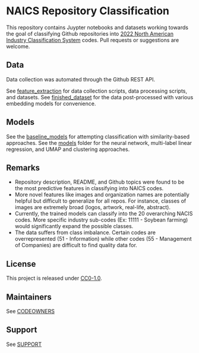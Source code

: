# NAICS Repository Classification

This repository contains Juypter notebooks and datasets working towards the goal of classifying Github repositories into [2022 North American Industry Classification System](https://www.census.gov/naics/?58967?yearbck=2022) codes. Pull requests or suggestions are welcome.

## Data

Data collection was automated through the Github REST API. 

See [feature_extraction](./feature_extraction) for data collection scripts, data processing scripts, and datasets. See [finished_dataset](./finished_dataset) for the data post-processed with various embedding models for convenience.

## Models

See the [baseline_models](./baseline_models) for attempting classification with similarity-based approaches. See the [models](./models) folder for the neural network, multi-label linear regression, and UMAP and clustering approaches.

## Remarks
- Repository description, README, and Github topics were found to be the most predictive features in classifying into NAICS codes.
- More novel features like images and organization names are potentially helpful but difficult to generalize for all repos. For instance, classes of images are extremely broad (logos, artwork, real-life, abstract).
- Currently, the trained models can classify into the 20 overarching NACIS codes. More specific industry sub-codes (Ex: 11111 - Soybean farming) would significantly expand the possible classes.
- The data suffers from class imbalance. Certain codes are overrepresented (51 - Information) while other codes (55 - Management of Companies) are difficult to find quality data for. 

## License 
This project is released under [CC0-1.0](https://creativecommons.org/publicdomain/zero/1.0/).

## Maintainers 
See [CODEOWNERS](./CODEOWNERS)

## Support
See [SUPPORT](./SUPPORT.md)
